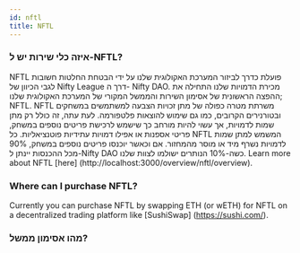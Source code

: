 ```yaml
---
id: nftl
title: NFTL
---
```


### איזה כלי שירות יש ל-NFTL?

NFTL פועלת כדרך לביזור המערכת האקולוגית שלנו על ידי הבטחת החלטות חשובות לגבי הכיוון של Nifty League דרך ה- Nifty DAO. מכירת הדמויות שלנו התחילה את ההפצה הראשונית של אסימון השירות והממשל המקורי של המערכת האקולוגית שלנו; NFTL. NFTL משרתת מטרה כפולה של מתן זכויות הצבעה למשתמשים במשחקים ובטורנירים הקרובים, כמו גם שימוש להוצאות פלטפורמה. לעת עתה, זה כולל רק מתן שמות לדמויות, אך עשוי להיות מורחב כך שישמש לרכישת פריטים נוספים במשחק, פריטי אספנות או אפילו דמויות עתידיות פוטנציאליות. כל NFTL המשמש למתן שמות לדמויות נשרף מיד או מוסר מהמחזור. אם וכאשר יוכנסו פריטים נוספים במשחק, 90% מכל ההכנסות יינתן ל-Nifty DAO כשה-10% הנותרים ישולמו לצוות שלנו. Learn more about NFTL \[here\] (http://localhost:3000/overview/nftl/overview).

### Where can I purchase NFTL?

Currently you can purchase NFTL by swapping ETH (or wETH) for NFTL on a decentralized trading platform like \[SushiSwap\] (https://sushi.com/).

### מהו אסימון ממשל?
